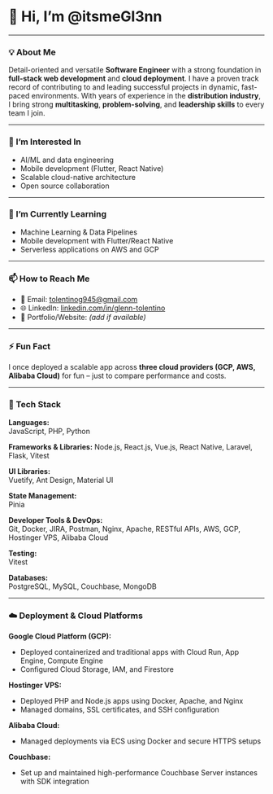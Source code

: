 # 👋 Hi, I’m @itsmeGl3nn

---

### 💡 About Me

Detail-oriented and versatile **Software Engineer** with a strong foundation in **full-stack web development** and **cloud deployment**. I have a proven track record of contributing to and leading successful projects in dynamic, fast-paced environments. With years of experience in the **distribution industry**, I bring strong **multitasking**, **problem-solving**, and **leadership skills** to every team I join.

---

### 👀 I’m Interested In
- AI/ML and data engineering
- Mobile development (Flutter, React Native)
- Scalable cloud-native architecture
- Open source collaboration

---

### 🌱 I’m Currently Learning
- Machine Learning & Data Pipelines
- Mobile development with Flutter/React Native
- Serverless applications on AWS and GCP

---


### 📫 How to Reach Me
- 📧 Email: tolentinog945@gmail.com
- 🌐 LinkedIn: [linkedin.com/in/glenn-tolentino](https://www.linkedin.com/in/glenn-tolentino/)
- 💼 Portfolio/Website: *(add if available)*

---

### ⚡ Fun Fact
I once deployed a scalable app across **three cloud providers (GCP, AWS, Alibaba Cloud)** for fun – just to compare performance and costs.

---

### 🧰 Tech Stack

**Languages:**  
JavaScript, PHP, Python

**Frameworks & Libraries:**
Node.js, React.js, Vue.js, React Native, Laravel, Flask, Vitest

**UI Libraries:**  
Vuetify, Ant Design, Material UI

**State Management:**  
Pinia

**Developer Tools & DevOps:**  
Git, Docker, JIRA, Postman, Nginx, Apache, RESTful APIs, AWS, GCP, Hostinger VPS, Alibaba Cloud

**Testing:**  
Vitest

**Databases:**  
PostgreSQL, MySQL, Couchbase, MongoDB

---

### ☁️ Deployment & Cloud Platforms

**Google Cloud Platform (GCP):**
- Deployed containerized and traditional apps with Cloud Run, App Engine, Compute Engine
- Configured Cloud Storage, IAM, and Firestore

**Hostinger VPS:**
- Deployed PHP and Node.js apps using Docker, Apache, and Nginx
- Managed domains, SSL certificates, and SSH configuration

**Alibaba Cloud:**
- Managed deployments via ECS using Docker and secure HTTPS setups

**Couchbase:**
- Set up and maintained high-performance Couchbase Server instances with SDK integration
